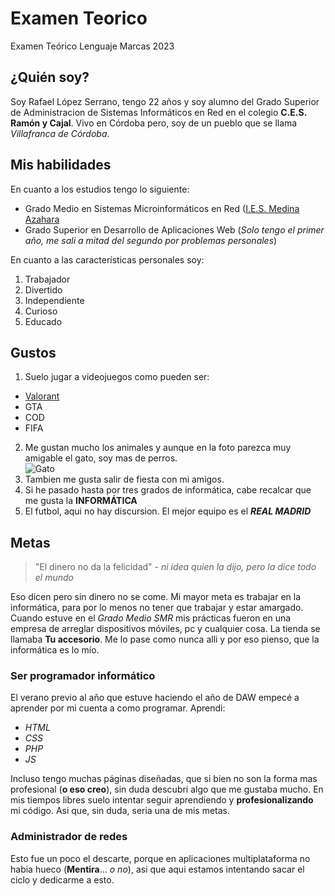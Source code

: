 # Examen Teorico
Examen Teórico Lenguaje Marcas 2023

## ¿Quién soy?  
Soy Rafael López Serrano, tengo 22 años y soy alumno del Grado Superior de Administracion de Sistemas Informáticos en Red en el colegio **C.E.S. Ramón y Cajal**. Vivo en Córdoba pero, soy de un pueblo que se llama _Villafranca de Córdoba_.

## Mis habilidades
En cuanto a los estudios tengo lo siguiente:
* Grado Medio en Sistemas Microinformáticos en Red ([I.E.S. Medina Azahara](https://www.iesmedinaazahara.es/)
* Grado Superior en Desarrollo de Aplicaciones Web (_Solo tengo el primer año, me sali a mitad del segundo por problemas personales_)


En cuanto a las características personales soy:
1. Trabajador
2. Divertido
3. Independiente
4. Curioso
5. Educado

## Gustos

1. Suelo jugar a videojuegos como pueden ser:
* [Valorant](https://playvalorant.com/es-es/)
* GTA
* COD
* FIFA

2. Me gustan mucho los animales y aunque en la foto parezca muy amigable el gato, soy mas de perros.  
   ![Gato](http://icons.iconarchive.com/icons/google/noto-emoji-animals-nature/256/22221-cat-icon.png)
3. Tambien me gusta salir de fiesta con mi amigos.
4. Si he pasado hasta por tres grados de informática, cabe recalcar que me gusta la **INFORMÁTICA**
5. El futbol, aqui no hay discursion. El mejor equipo es el **_REAL MADRID_**

## Metas

> "El dinero no da la felicidad" - _ni idea quien la dijo, pero la dice todo el mundo_

Eso dicen pero sin dinero no se come. Mi mayor meta es trabajar en la informática, para por lo menos no tener que trabajar y estar amargado.
Cuando estuve en el _Grado Medio SMR_ mis prácticas fueron en una empresa de arreglar dispositivos móviles, pc y cualquier cosa. La tienda se llamaba **Tu accesorio**. Me lo pase como nunca alli y por eso pienso, que la informática es lo mío. 

### Ser programador informático
El verano previo al año que estuve haciendo el año de DAW empecé a aprender por mi cuenta a como programar. Aprendi:
* _HTML_
* _CSS_
* _PHP_
* _JS_

Incluso tengo muchas páginas diseñadas, que si bien no son la forma mas profesional (**o eso creo**), sin duda descubri algo que me gustaba mucho. En mis tiempos libres suelo intentar seguir aprendiendo y **profesionalizando** mi código. Asi que, sin duda, seria una de mis metas.

### Administrador de redes
Esto fue un poco el descarte, porque en aplicaciones multiplataforma no habia hueco (**Mentira**... _o no_), asi que aqui estamos intentando sacar el ciclo y dedicarme a esto.
